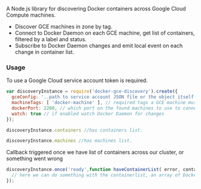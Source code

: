 A Node.js library for discovering Docker containers across Google Cloud Compute machines.

* Discover GCE machines in zone by tag.
* Connect to Docker Daemon on each GCE machine, get list of containers, filtered by a label and status.
* Subscribe to Docker Daemon changes and emit local event on each change in container list.


### Usage
To use a Google Cloud service account token is required.

```js
var discoveryInstance = require('docker-gce-discovery').create({
  gceConfig: '..path to service account JSON file or the object itself...',
  machineTags: [ 'docker-machine' ], // required tags a GCE machine must have to be monitored
  dockerPort: 2280, // which port on the found machines to use to connect
  watch: true // if enabled watch Docker Daemon for changes
});
```
```js
discoveryInstance.containers //has containers list.
```

```js
discoveryInstance.machines //has machines list.
```

Callback triggered once we have list of containers across our cluster, or something went wrong

```js
discoveryInstance.once('ready',function haveContainerList( error, containerList ) {
  // here we can do something with the containerlist, an array of Docker Containers
});
```